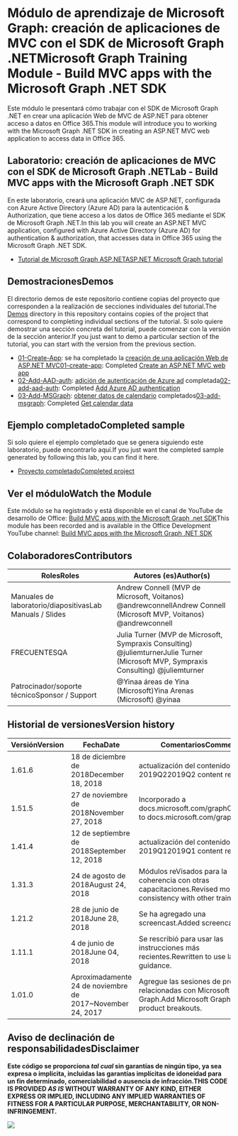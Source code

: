 # <a name="microsoft-graph-training-module---build-mvc-apps-with-the-microsoft-graph-net-sdk"></a><span data-ttu-id="dd84d-101">Módulo de aprendizaje de Microsoft Graph: creación de aplicaciones de MVC con el SDK de Microsoft Graph .NET</span><span class="sxs-lookup"><span data-stu-id="dd84d-101">Microsoft Graph Training Module - Build MVC apps with the Microsoft Graph .NET SDK</span></span>

<span data-ttu-id="dd84d-102">Este módulo le presentará cómo trabajar con el SDK de Microsoft Graph .NET en crear una aplicación Web de MVC de ASP.NET para obtener acceso a datos en Office 365.</span><span class="sxs-lookup"><span data-stu-id="dd84d-102">This module will introduce you to working with the Microsoft Graph .NET SDK in creating an ASP.NET MVC web application to access data in Office 365.</span></span>

## <a name="lab---build-mvc-apps-with-the-microsoft-graph-net-sdk"></a><span data-ttu-id="dd84d-103">Laboratorio: creación de aplicaciones de MVC con el SDK de Microsoft Graph .NET</span><span class="sxs-lookup"><span data-stu-id="dd84d-103">Lab - Build MVC apps with the Microsoft Graph .NET SDK</span></span>

<span data-ttu-id="dd84d-104">En este laboratorio, creará una aplicación MVC de ASP.NET, configurada con Azure Active Directory (Azure AD) para la autenticación & Authorization, que tiene acceso a los datos de Office 365 mediante el SDK de Microsoft Graph .NET.</span><span class="sxs-lookup"><span data-stu-id="dd84d-104">In this lab you will create an ASP.NET MVC application, configured with Azure Active Directory (Azure AD) for authentication & authorization, that accesses data in Office 365 using the Microsoft Graph .NET SDK.</span></span>

- [<span data-ttu-id="dd84d-105">Tutorial de Microsoft Graph ASP.NET</span><span class="sxs-lookup"><span data-stu-id="dd84d-105">ASP.NET Microsoft Graph tutorial</span></span>](https://docs.microsoft.com/graph/training/aspnet-tutorial)

## <a name="demos"></a><span data-ttu-id="dd84d-106">Demostraciones</span><span class="sxs-lookup"><span data-stu-id="dd84d-106">Demos</span></span>

<span data-ttu-id="dd84d-107">El [](./Demos) directorio demos de este repositorio contiene copias del proyecto que corresponden a la realización de secciones individuales del tutorial.</span><span class="sxs-lookup"><span data-stu-id="dd84d-107">The [Demos](./Demos) directory in this repository contains copies of the project that correspond to completing individual sections of the tutorial.</span></span> <span data-ttu-id="dd84d-108">Si solo quiere demostrar una sección concreta del tutorial, puede comenzar con la versión de la sección anterior.</span><span class="sxs-lookup"><span data-stu-id="dd84d-108">If you just want to demo a particular section of the tutorial, you can start with the version from the previous section.</span></span>

- <span data-ttu-id="dd84d-109">[01-Create-App](Demos/01-create-app): se ha completado la [creación de una aplicación Web de ASP.NET MVC](https://docs.microsoft.com/graph/training/aspnet-tutorial?tutorial-step=1)</span><span class="sxs-lookup"><span data-stu-id="dd84d-109">[01-create-app](Demos/01-create-app): Completed [Create an ASP.NET MVC web app](https://docs.microsoft.com/graph/training/aspnet-tutorial?tutorial-step=1)</span></span>
- <span data-ttu-id="dd84d-110">[02-Add-AAD-auth](Demos/02-add-aad-auth): [adición de autenticación de Azure ad](https://docs.microsoft.com/graph/training/aspnet-tutorial?tutorial-step=3) completada</span><span class="sxs-lookup"><span data-stu-id="dd84d-110">[02-add-aad-auth](Demos/02-add-aad-auth): Completed [Add Azure AD authentication](https://docs.microsoft.com/graph/training/aspnet-tutorial?tutorial-step=3)</span></span>
- <span data-ttu-id="dd84d-111">[03-Add-MSGraph](Demos/03-add-msgraph): [obtener datos de calendario](https://docs.microsoft.com/graph/training/aspnet-tutorial?tutorial-step=4) completados</span><span class="sxs-lookup"><span data-stu-id="dd84d-111">[03-add-msgraph](Demos/03-add-msgraph): Completed [Get calendar data](https://docs.microsoft.com/graph/training/aspnet-tutorial?tutorial-step=4)</span></span>

## <a name="completed-sample"></a><span data-ttu-id="dd84d-112">Ejemplo completado</span><span class="sxs-lookup"><span data-stu-id="dd84d-112">Completed sample</span></span>

<span data-ttu-id="dd84d-113">Si solo quiere el ejemplo completado que se genera siguiendo este laboratorio, puede encontrarlo aquí.</span><span class="sxs-lookup"><span data-stu-id="dd84d-113">If you just want the completed sample generated by following this lab, you can find it here.</span></span>

- [<span data-ttu-id="dd84d-114">Proyecto completado</span><span class="sxs-lookup"><span data-stu-id="dd84d-114">Completed project</span></span>](Demos/03-add-msgraph)

## <a name="watch-the-module"></a><span data-ttu-id="dd84d-115">Ver el módulo</span><span class="sxs-lookup"><span data-stu-id="dd84d-115">Watch the Module</span></span>

<span data-ttu-id="dd84d-116">Este módulo se ha registrado y está disponible en el canal de YouTube de desarrollo de Office: [Build MVC apps with the Microsoft Graph .net SDK](https://youtu.be/87_gpuFg1Wo)</span><span class="sxs-lookup"><span data-stu-id="dd84d-116">This module has been recorded and is available in the Office Development YouTube channel: [Build MVC apps with the Microsoft Graph .NET SDK](https://youtu.be/87_gpuFg1Wo)</span></span>

## <a name="contributors"></a><span data-ttu-id="dd84d-117">Colaboradores</span><span class="sxs-lookup"><span data-stu-id="dd84d-117">Contributors</span></span>

|        <span data-ttu-id="dd84d-118">Roles</span><span class="sxs-lookup"><span data-stu-id="dd84d-118">Roles</span></span>         |                            <span data-ttu-id="dd84d-119">Autores (es)</span><span class="sxs-lookup"><span data-stu-id="dd84d-119">Author(s)</span></span>                             |
| -------------------- | ---------------------------------------------------------------- |
| <span data-ttu-id="dd84d-120">Manuales de laboratorio/diapositivas</span><span class="sxs-lookup"><span data-stu-id="dd84d-120">Lab Manuals / Slides</span></span> | <span data-ttu-id="dd84d-121">Andrew Connell (MVP de Microsoft, Voitanos) @andrewconnell</span><span class="sxs-lookup"><span data-stu-id="dd84d-121">Andrew Connell (Microsoft MVP, Voitanos) @andrewconnell</span></span>          |
| <span data-ttu-id="dd84d-122">FRECUENTES</span><span class="sxs-lookup"><span data-stu-id="dd84d-122">QA</span></span>                   | <span data-ttu-id="dd84d-123">Julia Turner (MVP de Microsoft, Sympraxis Consulting) @juliemturner</span><span class="sxs-lookup"><span data-stu-id="dd84d-123">Julie Turner (Microsoft MVP, Sympraxis Consulting) @juliemturner</span></span> |
| <span data-ttu-id="dd84d-124">Patrocinador/soporte técnico</span><span class="sxs-lookup"><span data-stu-id="dd84d-124">Sponsor / Support</span></span>    | <span data-ttu-id="dd84d-125">@Yinaa áreas de Yina (Microsoft)</span><span class="sxs-lookup"><span data-stu-id="dd84d-125">Yina Arenas (Microsoft) @yinaa</span></span>                                   |

## <a name="version-history"></a><span data-ttu-id="dd84d-126">Historial de versiones</span><span class="sxs-lookup"><span data-stu-id="dd84d-126">Version history</span></span>

| <span data-ttu-id="dd84d-127">Versión</span><span class="sxs-lookup"><span data-stu-id="dd84d-127">Version</span></span> |        <span data-ttu-id="dd84d-128">Fecha</span><span class="sxs-lookup"><span data-stu-id="dd84d-128">Date</span></span>        |                       <span data-ttu-id="dd84d-129">Comentarios</span><span class="sxs-lookup"><span data-stu-id="dd84d-129">Comments</span></span>                       |
| ------- | ------------------ | ---------------------------------------------------- |
| <span data-ttu-id="dd84d-130">1.6</span><span class="sxs-lookup"><span data-stu-id="dd84d-130">1.6</span></span>     | <span data-ttu-id="dd84d-131">18 de diciembre de 2018</span><span class="sxs-lookup"><span data-stu-id="dd84d-131">December 18, 2018</span></span>  | <span data-ttu-id="dd84d-132">actualización del contenido de 2019Q2</span><span class="sxs-lookup"><span data-stu-id="dd84d-132">2019Q2 content refresh</span></span>                               |
| <span data-ttu-id="dd84d-133">1.5</span><span class="sxs-lookup"><span data-stu-id="dd84d-133">1.5</span></span>     | <span data-ttu-id="dd84d-134">27 de noviembre de 2018</span><span class="sxs-lookup"><span data-stu-id="dd84d-134">November 27, 2018</span></span>  | <span data-ttu-id="dd84d-135">Incorporado a docs.microsoft.com/graph</span><span class="sxs-lookup"><span data-stu-id="dd84d-135">Onboarded to docs.microsoft.com/graph</span></span>                |
| <span data-ttu-id="dd84d-136">1.4</span><span class="sxs-lookup"><span data-stu-id="dd84d-136">1.4</span></span>     | <span data-ttu-id="dd84d-137">12 de septiembre de 2018</span><span class="sxs-lookup"><span data-stu-id="dd84d-137">September 12, 2018</span></span> | <span data-ttu-id="dd84d-138">actualización del contenido de 2019Q1</span><span class="sxs-lookup"><span data-stu-id="dd84d-138">2019Q1 content refresh</span></span>                               |
| <span data-ttu-id="dd84d-139">1.3</span><span class="sxs-lookup"><span data-stu-id="dd84d-139">1.3</span></span>     | <span data-ttu-id="dd84d-140">24 de agosto de 2018</span><span class="sxs-lookup"><span data-stu-id="dd84d-140">August 24, 2018</span></span>    | <span data-ttu-id="dd84d-141">Módulos reVisados para la coherencia con otras capacitaciones.</span><span class="sxs-lookup"><span data-stu-id="dd84d-141">Revised modules for consistency with other training.</span></span> |
| <span data-ttu-id="dd84d-142">1.2</span><span class="sxs-lookup"><span data-stu-id="dd84d-142">1.2</span></span>     | <span data-ttu-id="dd84d-143">28 de junio de 2018</span><span class="sxs-lookup"><span data-stu-id="dd84d-143">June 28, 2018</span></span>      | <span data-ttu-id="dd84d-144">Se ha agregado una screencast.</span><span class="sxs-lookup"><span data-stu-id="dd84d-144">Added screencast.</span></span>                                    |
| <span data-ttu-id="dd84d-145">1.1</span><span class="sxs-lookup"><span data-stu-id="dd84d-145">1.1</span></span>     | <span data-ttu-id="dd84d-146">4 de junio de 2018</span><span class="sxs-lookup"><span data-stu-id="dd84d-146">June 04, 2018</span></span>      | <span data-ttu-id="dd84d-147">Se rescribió para usar las instrucciones más recientes.</span><span class="sxs-lookup"><span data-stu-id="dd84d-147">Rewritten to use latest guidance.</span></span>                    |
| <span data-ttu-id="dd84d-148">1.0</span><span class="sxs-lookup"><span data-stu-id="dd84d-148">1.0</span></span>     | <span data-ttu-id="dd84d-149">Aproximadamente 24 de noviembre de 2017</span><span class="sxs-lookup"><span data-stu-id="dd84d-149">~November 24, 2017</span></span> | <span data-ttu-id="dd84d-150">Agregue las sesiones de producto relacionadas con Microsoft Graph.</span><span class="sxs-lookup"><span data-stu-id="dd84d-150">Add Microsoft Graph related product breakouts.</span></span>       |

## <a name="disclaimer"></a><span data-ttu-id="dd84d-151">Aviso de declinación de responsabilidades</span><span class="sxs-lookup"><span data-stu-id="dd84d-151">Disclaimer</span></span>

<span data-ttu-id="dd84d-152">**Este código se proporciona *tal cual* sin garantías de ningún tipo, ya sea expresa o implícita, incluidas las garantías implícitas de idoneidad para un fin determinado, comerciabilidad o ausencia de infracción.**</span><span class="sxs-lookup"><span data-stu-id="dd84d-152">**THIS CODE IS PROVIDED *AS IS* WITHOUT WARRANTY OF ANY KIND, EITHER EXPRESS OR IMPLIED, INCLUDING ANY IMPLIED WARRANTIES OF FITNESS FOR A PARTICULAR PURPOSE, MERCHANTABILITY, OR NON-INFRINGEMENT.**</span></span>

<img src="https://telemetry.sharepointpnp.com/msgraph-training-aspnetmvcapp" />